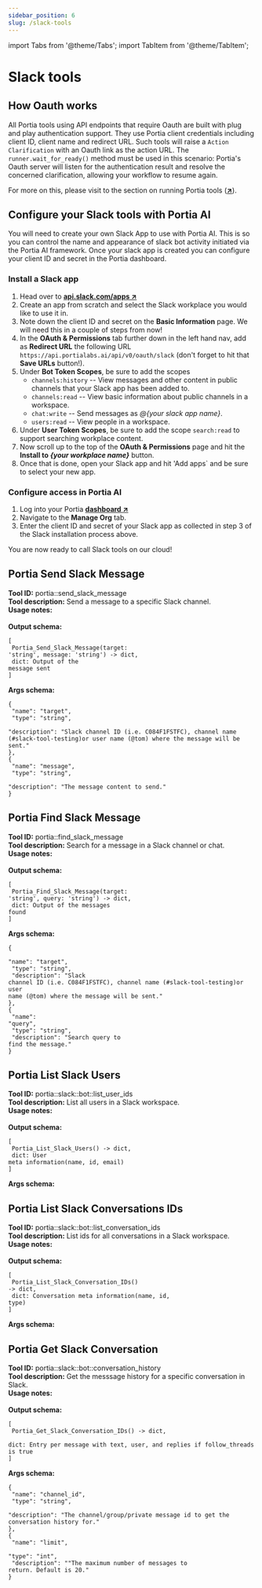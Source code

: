 ```yaml
---
sidebar_position: 6
slug: /slack-tools
---
```


import Tabs from '@theme/Tabs';
import TabItem from '@theme/TabItem';

# Slack tools

## How Oauth works
All Portia tools using API endpoints that require Oauth are built with plug and play authentication support. They use Portia client credentials including client ID, client name and redirect URL. Such tools will raise a `Action Clarification` with an Oauth link as the action URL. The `runner.wait_for_ready()` method must be used in this scenario: Portia's Oauth server will listen for the authentication result and resolve the concerned clarification, allowing your workflow to resume again.

For more on this, please visit to the section on running Portia tools (<a href="/run-portia-tools" target="_blank">**↗**</a>). 

## Configure your Slack tools with Portia AI
You will need to create your own Slack App to use with Portia AI. This is so you can control the name and appearance of slack bot activity initiated via the Portia AI framework. Once your slack app is created you can configure your client ID and secret in the Portia dashboard.

### Install a Slack app
1. Head over to <a href="https://api.slack.com/apps" target="_blank">**api.slack.com/apps ↗**</a>
2. Create an app from scratch and select the Slack workplace you would like to use it in.
3. Note down the client ID and secret on the **Basic Information** page. We will need this in a couple of steps from now!
4. In the **OAuth & Permissions** tab further down in the left hand nav, add as **Redirect URL** the following URL `https://api.portialabs.ai/api/v0/oauth/slack` (don't forget to hit that **Save URLs** button!).
5. Under **Bot Token Scopes**, be sure to add the scopes
    - `channels:history` -- View messages and other content in public channels that your Slack app has been added to.
    - `channels:read` -- View basic information about public channels in a workspace.
    - `chat:write` -- Send messages as *@\{your slack app name\}*.
    - `users:read` -- View people in a workspace.
6. Under **User Token Scopes**, be sure to add the scope `search:read` to support searching workplace content.
7. Now scroll up to the top of the **OAuth & Permissions** page and hit the **Install to *\{your workplace name\}*** button.
8. Once that is done, open your Slack app and hit 'Add apps` and be sure to select your new app.

### Configure access in Portia AI
1. Log into your Portia <a href="https://app.portialabs.ai" target="_blank">**dashboard ↗**</a>
2. Navigate to the **Manage Org** tab.
3. Enter the client ID and secret of your Slack app as collected in step 3 of the Slack installation process above.

You are now ready to call Slack tools on our cloud!
 
 
## Portia Send Slack Message
**Tool ID:** portia::send_slack_message<br/>**Tool description:** Send a message to a specific Slack channel.<br/>**Usage notes:**<br/><br/>**Output schema:** <pre><code>[<br/>  Portia_Send_Slack_Message(target: 'string', message: 'string') -> dict,<br/>  dict: Output of the message sent<br/>]</code></pre>**Args schema:** <pre><code>\{<br/>  "name": "target",<br/>  "type": "string",<br/>  "description": "Slack channel ID (i.e. C084F1FSTFC), channel name (#slack-tool-testing)or user name (@tom) where the message will be sent."<br/>\},<br/>\{<br/>  "name": "message",<br/>  "type": "string",<br/>  "description": "The message content to send."<br/>\}</code></pre>
## Portia Find Slack Message
**Tool ID:** portia::find_slack_message<br/>**Tool description:** Search for a message in a Slack channel or chat.<br/>**Usage notes:**<br/><br/>**Output schema:** <pre><code>[<br/>  Portia_Find_Slack_Message(target: 'string', query: 'string') -> dict,<br/>  dict: Output of the messages found<br/>]</code></pre>**Args schema:** <pre><code>\{<br/>  "name": "target",<br/>  "type": "string",<br/>  "description": "Slack channel ID (i.e. C084F1FSTFC), channel name (#slack-tool-testing)or user name (@tom) where the message will be sent."<br/>\},<br/>\{<br/>  "name": "query",<br/>  "type": "string",<br/>  "description": "Search query to find the message."<br/>\}</code></pre>
## Portia List Slack Users
**Tool ID:** portia::slack::bot::list_user_ids<br/>**Tool description:** List all users in a Slack workspace.<br/>**Usage notes:**<br/><br/>**Output schema:** <pre><code>[<br/>  Portia_List_Slack_Users() -> dict,<br/>  dict: User meta information(name, id, email)<br/>]</code></pre>**Args schema:**
## Portia List Slack Conversations IDs
**Tool ID:** portia::slack::bot::list_conversation_ids<br/>**Tool description:** List ids for all conversations in a Slack workspace.<br/>**Usage notes:**<br/><br/>**Output schema:** <pre><code>[<br/>  Portia_List_Slack_Conversation_IDs() -> dict,<br/>  dict: Conversation meta information(name, id, type)<br/>]</code></pre>**Args schema:**
## Portia Get Slack Conversation
**Tool ID:** portia::slack::bot::conversation_history<br/>**Tool description:** Get the messsage history for a specific conversation in Slack.<br/>**Usage notes:**<br/><br/>**Output schema:** <pre><code>[<br/>  Portia_Get_Slack_Conversation_IDs() -> dict,<br/>  dict: Entry per message with text, user, and replies if follow_threads is true<br/>]</code></pre>**Args schema:** <pre><code>\{<br/>  "name": "channel_id",<br/>  "type": "string",<br/>  "description": "The channel/group/private message id to get the conversation history for."<br/>\},<br/>\{<br/>  "name": "limit",<br/>  "type": "int",<br/>  "description": ""The maximum number of messages to return. Default is 20."<br/>\}</code></pre>
